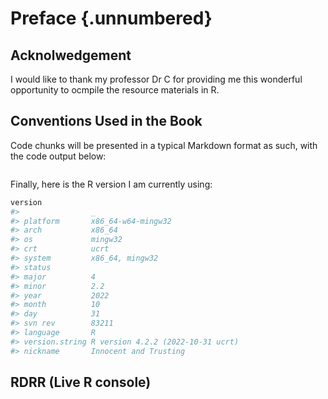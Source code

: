 # Preface {.unnumbered}

## Acknolwedgement

I would like to thank my professor Dr C for providing me this wonderful opportunity to ocmpile the resource materials in R.

## Conventions Used in the Book

Code chunks will be presented in a typical Markdown format as such, with the code output below:

```{runif(n = 20, min = 0, max = 100)}
```


Finally, here is the R version I am currently using:


```r
version
#>                _                                
#> platform       x86_64-w64-mingw32               
#> arch           x86_64                           
#> os             mingw32                          
#> crt            ucrt                             
#> system         x86_64, mingw32                  
#> status                                          
#> major          4                                
#> minor          2.2                              
#> year           2022                             
#> month          10                               
#> day            31                               
#> svn rev        83211                            
#> language       R                                
#> version.string R version 4.2.2 (2022-10-31 ucrt)
#> nickname       Innocent and Trusting
```

## RDRR (Live R console)
